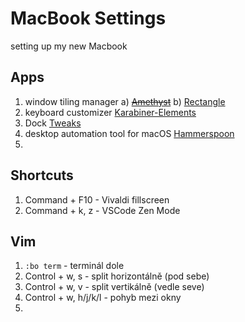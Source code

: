 # MacBook Settings
setting up my new Macbook

## Apps

1) window tiling manager
    a) ~~[Amethyst](https://github.com/ianyh/Amethyst)~~
    b) [Rectangle](https://rectangleapp.com)
3) keyboard customizer [Karabiner-Elements](https://karabiner-elements.pqrs.org)
4) Dock [Tweaks](https://www.intego.com/mac-security-blog/unlock-the-macos-docks-hidden-secrets-in-terminal/)
5) desktop automation tool for macOS [Hammerspoon](https://www.hammerspoon.org/go/)
6) 


## Shortcuts

1) Command + F10 - Vivaldi fillscreen
2) Command + k, z - VSCode Zen Mode


## Vim

1) `:bo term` - terminál dole
2) Control + w, s - split horizontálně (pod sebe)
3) Control + w, v - split vertikálně (vedle seve)
4) Control + w, h/j/k/l - pohyb mezi okny
5) 
